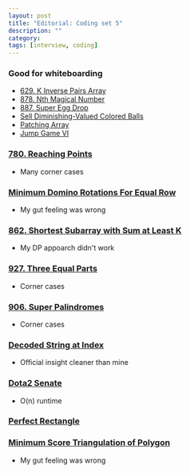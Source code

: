 ```yaml
---
layout: post
title: "Editorial: Coding set 5" 
description: ""
category: 
tags: [interview, coding]
---
```


### Good for whiteboarding

* [629. K Inverse Pairs Array](https://leetcode.com/submissions/detail/341908617/)
* [878. Nth Magical Number](https://leetcode.com/submissions/detail/344448860/)
* [887. Super Egg Drop](https://leetcode.com/submissions/detail/341243104/)
* [Sell Diminishing-Valued Colored Balls](https://leetcode.com/submissions/detail/418259385/)
* [Patching Array](https://leetcode.com/submissions/detail/423845641/)
* [Jump Game VI](https://leetcode.com/submissions/detail/432709102/)

### [780. Reaching Points](https://leetcode.com/submissions/detail/341192878/)
* Many corner cases

### [Minimum Domino Rotations For Equal Row](https://leetcode.com/submissions/detail/397830020/)
* My gut feeling was wrong

### [862. Shortest Subarray with Sum at Least K](https://leetcode.com/submissions/detail/342234445/)
* My DP appoarch didn't work

### [927. Three Equal Parts](https://leetcode.com/submissions/detail/344236760/)
* Corner cases

### [906. Super Palindromes](https://leetcode.com/submissions/detail/344325721/)
* Corner cases

### [Decoded String at Index](https://leetcode.com/submissions/detail/397841791/)
* Official insight cleaner than mine

### [Dota2 Senate](https://leetcode.com/submissions/detail/407009937/)
* O(n) runtime

### [Perfect Rectangle](https://leetcode.com/submissions/detail/444841779/)

### [Minimum Score Triangulation of Polygon](https://leetcode.com/submissions/detail/401613110/)
* My gut feeling was wrong
